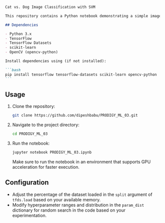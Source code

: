 ````markdown
Cat vs. Dog Image Classification with SVM

This repository contains a Python notebook demonstrating a simple image classification task using a Support Vector Machine (SVM) classifier. The TensorFlow "cats_vs_dogs" dataset is utilized for training and testing. To address potential memory issues, a percentage of the dataset is loaded, and images are resized and flattened on-the-fly to reduce memory consumption. Hyperparameter optimization is performed using random search with cross-validation. The SVM model is trained, and its accuracy is evaluated on a test set.

## Dependencies

- Python 3.x
- TensorFlow
- TensorFlow Datasets
- scikit-learn
- OpenCV (opencv-python)

Install dependencies using (if not installed):

```bash
pip install tensorflow tensorflow-datasets scikit-learn opencv-python
```
````

## Usage

1. Clone the repository:

   ```bash
   git clone https://github.com/dipeshbabu/PRODIGY_ML_03.git
   ```

2. Navigate to the project directory:

   ```bash
   cd PRODIGY_ML_03
   ```

3. Run the notebook:

   ```bash
   jupyter notebook PRODIGY_ML_03.ipynb
   ```

   Make sure to run the notebook in an environment that supports GPU acceleration for faster execution.

## Configuration

- Adjust the percentage of the dataset loaded in the `split` argument of `tfds.load` based on your available memory.
- Modify hyperparameter ranges and distribution in the `param_dist` dictionary for random search in the code based on your experimentation.
